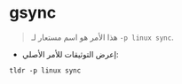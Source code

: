 # gsync

> هذا الأمر هو اسم مستعار لـ `-p linux sync`.

- إعرض التوثيقات للأمر الأصلي:

`tldr -p linux sync`
